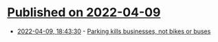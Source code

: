 # [Published on 2022-04-09](index.md)

* [2022-04-09, 18:43:30](https://news.ycombinator.com/item?id=30970777) - [Parking kills businesses, not bikes or buses](https://www.newsroom.co.nz/ideasroom/parking-kills-businesses-not-bikes-or-buses)
